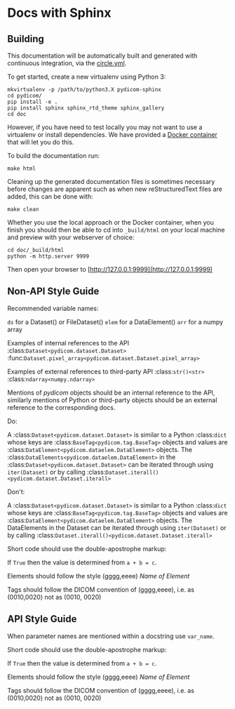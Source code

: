# Docs with Sphinx

## Building

This documentation will be automatically built and generated with continuous
 integration, via the [circle.yml](../.circleci/config.yml).

To get started, create a new virtualenv using Python 3:

```
mkvirtualenv -p /path/to/python3.X pydicom-sphinx
cd pydicom/
pip install -e .
pip install sphinx sphinx_rtd_theme sphinx_gallery
cd doc
```

However, if you have need to test locally you may not want to use a virtualenv
or install dependencies. We have provided a [Docker container](https://hub.docker.com/r/pydicom/pydicom-docs/) that will let you
do this.

To build the documentation run:

```
make html
```

Cleaning up the generated documentation files is sometimes necessary before
changes are apparent such as when new reStructuredText files are added, this
can be done with:

```
make clean
```

Whether you use the local approach or the Docker container, when you
finish you should then be able to cd into `_build/html` on your local machine
and preview with your webserver of choice:

```
cd doc/_build/html
python -m http.server 9999
```

Then open your browser to [http://127.0.0.1:9999](http://127.0.0.1:9999)


## Non-API Style Guide

Recommended variable names:

`ds` for a Dataset() or FileDataset()
`elem` for a DataElement()
`arr` for a numpy array

Examples of internal references to the API
:class:`Dataset<pydicom.dataset.Dataset>`
:func:`Dataset.pixel_array<pydicom.dataset.Dataset.pixel_array>`

Examples of external references to third-party API
:class:`str()<str>`
:class:`ndarray<numpy.ndarray>`

Mentions of *pydicom* objects should be an internal reference to the API,
similarly mentions of Python or third-party objects should be an external
reference to the corresponding docs.

Do:

A :class:`Dataset<pydicom.dataset.Dataset>` is similar to a Python
:class:`dict` whose keys are :class:`BaseTag<pydicom.tag.BaseTag>` objects and
values are :class:`DataElement<pydicom.dataelem.DataElement>` objects. The
:class:`DataElements<pydicom.dataelem.DataElement>` in the
:class:`Dataset<pydicom.dataset.Dataset>` can be iterated through using
``iter(Dataset)`` or by calling
:class:`Dataset.iterall()<pydicom.dataset.Dataset.iterall>`

Don't:

A :class:`Dataset<pydicom.dataset.Dataset>` is similar to a Python
:class:`dict` whose keys are :class:`BaseTag<pydicom.tag.BaseTag>` objects and
values are :class:`DataElement<pydicom.dataelem.DataElement>` objects. The
DataElements in the Dataset can be iterated through using ``iter(Dataset)`` or
by calling :class:`Dataset.iterall()<pydicom.dataset.Dataset.iterall>`


Short code should use the double-apostrophe markup:

If ``True`` then the value is determined from ``a + b = c``.

Elements should follow the style (gggg,eeee) *Name of Element* 

Tags should follow the DICOM convention of (gggg,eeee), i.e. as (0010,0020)
not as (0010, 0020)


## API Style Guide

When parameter names are mentioned within a docstring use `var_name`.

Short code should use the double-apostrophe markup:

If ``True`` then the value is determined from ``a + b = c``.

Elements should follow the style (gggg,eeee) *Name of Element*

Tags should follow the DICOM convention of (gggg,eeee), i.e. as (0010,0020)
not as (0010, 0020)
